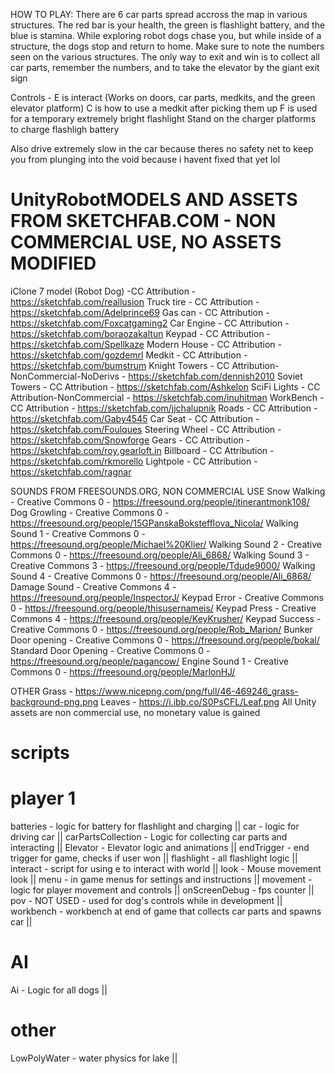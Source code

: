 HOW TO PLAY: There are 6 car parts spread accross the map in various structures. 
The red bar is your health, the green is flashlight battery, and the blue is stamina.
While exploring robot dogs chase you, but while inside of a structure, the dogs stop and return to home.
Make sure to note the numbers seen on the various structures.
The only way to exit and win is to collect all car parts, remember the numbers, and to take the elevator by the giant exit sign

Controls -
E is interact (Works on doors, car parts, medkits, and the green elevator platform)
C is how to use a medkit after picking them up
F is used for a temporary extremely bright flashlight
Stand on the charger platforms to charge flashligh battery

Also drive extremely slow in the car because theres no safety net to keep you from plunging into the void because i havent fixed that yet lol






# UnityRobotMODELS AND ASSETS FROM SKETCHFAB.COM - NON COMMERCIAL USE, NO ASSETS MODIFIED
iClone 7 model (Robot Dog) -CC Attribution - https://sketchfab.com/reallusion
Truck tire - CC Attribution - https://sketchfab.com/Adelprince69
Gas can - CC Attribution - https://sketchfab.com/Foxcatgaming2
Car Engine - CC Attribution - https://sketchfab.com/boraozakaltun
Keypad - CC Attribution - https://sketchfab.com/Spellkaze
Modern House - CC Attribution - https://sketchfab.com/gozdemrl
Medkit - CC Attribution - https://sketchfab.com/bumstrum
Knight Towers - CC Attribution-NonCommercial-NoDerivs - https://sketchfab.com/dennish2010
Soviet Towers - CC Attribution - https://sketchfab.com/Ashkelon
SciFi Lights - CC Attribution-NonCommercial - https://sketchfab.com/inuhitman
WorkBench - CC Attribution - https://sketchfab.com/jjchalupnik
Roads - CC Attribution - https://sketchfab.com/Gaby4545
Car Seat - CC Attribution - https://sketchfab.com/Foulques
Steering Wheel - CC Attribution - https://sketchfab.com/Snowforge
Gears - CC Attribution - https://sketchfab.com/roy.gearloft.in
Billboard - CC Attribution - https://sketchfab.com/rkmorello
Lightpole - CC Attribution - https://sketchfab.com/ragnar

SOUNDS FROM FREESOUNDS.ORG, NON COMMERCIAL USE
Snow Walking - Creative Commons 0 - https://freesound.org/people/itinerantmonk108/
Dog Growling - Creative Commons 0 - https://freesound.org/people/15GPanskaBokstefflova_Nicola/
Walking Sound 1 - Creative Commons 0 - https://freesound.org/people/Michael%20Klier/
Walking Sound 2 - Creative Commons 0 - https://freesound.org/people/Ali_6868/
Walking Sound 3 - Creative Commons 3 - https://freesound.org/people/Tdude9000/
Walking Sound 4 - Creative Commons 0 - https://freesound.org/people/Ali_6868/
Damage Sound - Creative Commons 4 - https://freesound.org/people/InspectorJ/
Keypad Error - Creative Commons 0 - https://freesound.org/people/thisusernameis/
Keypad Press - Creative Commons 4 - https://freesound.org/people/KeyKrusher/
Keypad Success - Creative Commons 0 - https://freesound.org/people/Rob_Marion/
Bunker Door opening - Creative Commons 0 - https://freesound.org/people/bokal/
Standard Door Opening - Creative Commons 0 - https://freesound.org/people/pagancow/
Engine Sound 1 - Creative Commons 0 - https://freesound.org/people/MarlonHJ/

OTHER
Grass - https://www.nicepng.com/png/full/46-469246_grass-background-png.png
Leaves - https://i.ibb.co/S0PsCFL/Leaf.png
All Unity assets are non commercial use, no monetary value is gained

# scripts

# player 1
batteries - logic for battery for flashlight and charging ||
car - logic for driving car ||
carPartsCollection - Logic for collecting car parts and interacting ||
Elevator - Elevator logic and animations ||
endTrigger - end trigger for game, checks if user won ||
flashlight - all flashlight logic ||
interact - script for using e to interact with world ||
look - Mouse movement look ||
menu - in game menus for settings and instructions ||
movement - logic for player movement and controls ||
onScreenDebug - fps counter ||
pov - NOT USED - used for dog's controls while in development ||
workbench - workbench at end of game that collects car parts and spawns car ||

# AI
Ai - Logic for all dogs ||

# other
LowPolyWater - water physics for lake ||







